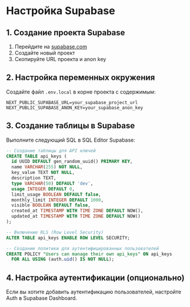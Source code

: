 # Настройка Supabase

## 1. Создание проекта Supabase

1. Перейдите на [supabase.com](https://supabase.com)
2. Создайте новый проект
3. Скопируйте URL проекта и anon key

## 2. Настройка переменных окружения

Создайте файл `.env.local` в корне проекта с содержимым:

```
NEXT_PUBLIC_SUPABASE_URL=your_supabase_project_url
NEXT_PUBLIC_SUPABASE_ANON_KEY=your_supabase_anon_key
```

## 3. Создание таблицы в Supabase

Выполните следующий SQL в SQL Editor Supabase:

```sql
-- Создание таблицы для API ключей
CREATE TABLE api_keys (
  id UUID DEFAULT gen_random_uuid() PRIMARY KEY,
  name VARCHAR(255) NOT NULL,
  key_value TEXT NOT NULL,
  description TEXT,
  type VARCHAR(50) DEFAULT 'dev',
  usage INTEGER DEFAULT 0,
  limit_usage BOOLEAN DEFAULT false,
  monthly_limit INTEGER DEFAULT 1000,
  visible BOOLEAN DEFAULT false,
  created_at TIMESTAMP WITH TIME ZONE DEFAULT NOW(),
  updated_at TIMESTAMP WITH TIME ZONE DEFAULT NOW()
);

-- Включение RLS (Row Level Security)
ALTER TABLE api_keys ENABLE ROW LEVEL SECURITY;

-- Создание политики для аутентифицированных пользователей
CREATE POLICY "Users can manage their own api_keys" ON api_keys
  FOR ALL USING (auth.uid() IS NOT NULL);
```

## 4. Настройка аутентификации (опционально)

Если вы хотите добавить аутентификацию пользователей, настройте Auth в Supabase Dashboard.
